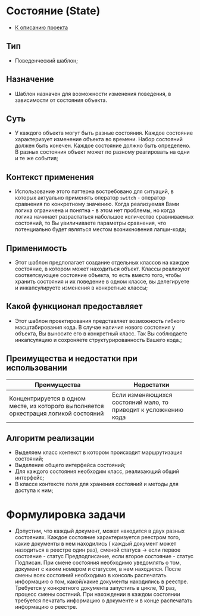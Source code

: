 # Состояние (State)
* [К описанию проекта](https://github.com/engine-it-in/java-design-patterns)
## Тип
* Поведенческий шаблон;
## Назначение
* Шаблон назначен для возможности изменения поведения, в зависимости 
от состояния объекта. 
## Суть
* У каждого объекта могут быть разные состояния. Каждое состояние характеризует
изменение объекта во времени. Набор состояний должен быть конечен. Каждое состояние
должно быть определено. В разных состояния объект может по разному реагировать на 
одни и те же события;
## Контекст применения
* Использование этого паттерна востребовано для ситуаций, в которых 
актуально применять оператор `switch` - оператор сравнения по конкретному значению.
Когда реализуемая Вами логика ограничена и понятна - в этом нет проблемы, но когда
логика начинает разрастаться набольшое количество сравниваемых состояний, то 
Вы увиличиваете параметры сравнения, что потенциально будет являться местом 
возникновения лапши-кода;
## Применимость
* Этот шаблон предполагает создание отдельных классов на каждое состояние, 
в котором может находиться объект. Классы реализуют соответсвующее 
состояние объекта, то есть вместо того, чтобы хранить состояния и их поведение 
в одном классе, вы делегируете и инкапсулируете изменения в конкретные классы;
## Какой функционал предоставляет
* Этот шаблон проектирования представляет возможность гибкого масштабирования кода.
В случае наличия нового состояния у объекта, Вы выносите его в конкретный класс.
Так Вы соблюдаете инкапсуляцию и сохроняете структурированность Вашего кода.;
## Преимущества и недостатки при использовании
| Преимущества                                                                         | Недостатки                                                      |
|--------------------------------------------------------------------------------------|-----------------------------------------------------------------|
| Концентрируется в одном месте, из которого выполняется оркестрация логикой состояний | Если изменяющихся состояний мало, то приводит к усложнению кода |
## Алгоритм реализации
* Выделяем класс контекст в котором происходит маршрутизация состояний;
* Выделение общего интерфейса состояний;
* Для каждого состояния необходим класс, реализающий общий интерфейс;
* В классе контексте поля для хранения состояний и методы для доступа к ним;
# Формулировка задачи
* Допустим, что каждый документ, может находится в двух разных состояниях. 
Каждое состояние характеризуется реестром того, какие документы в нем находились (
каждый документ может назодиться в реестре один раз), сменой статуса -> 
если первое состояние - статус Предподписание, если второе состояние - статус Подписан. 
При смене состояния необходимо уведомлять о том, документ с каким номером и статусом,
в нем находился. После смены всех состояний необходимо в консоль распечатать 
информацию о том, какой/какие документы находились в реестре. Требуется у конкретного
документа запустить в цикле, 10 раз, процесс смены состяний. При нахождении 
в каждом состоянии требуется печатать информацию о документе и в конце распечатать
информацию о реестре.